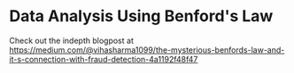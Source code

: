 # Data Analysis Using Benford's Law

Check out the indepth blogpost at https://medium.com/@vihasharma1099/the-mysterious-benfords-law-and-it-s-connection-with-fraud-detection-4a1192f48f47

